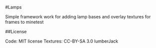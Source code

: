 #Lamps

Simple framework work for adding lamp bases and overlay textures for frames to minetest


##License

Code: MIT license
Textures: CC-BY-SA 3.0 lumberJack